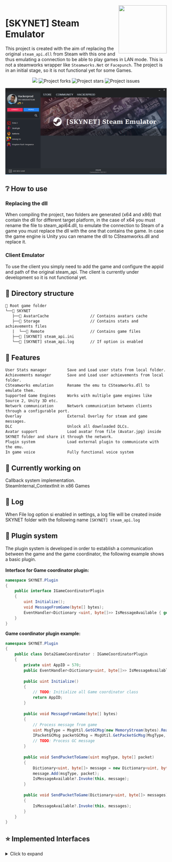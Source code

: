  <img src="[SKYNET] Steam Emulator/game.ico" align="right" height="150" width="150" />

# [SKYNET] Steam Emulator 
This project is created with the aim of replacing the original `steam_api.dll` from Steam with this one and thus emulating a connection to be able to play games in LAN mode.
This is not a steamworks wrapper like `Steamworks.Net` or `Facepunch`.
The project is in an initial stage, so it is not functional yet for some Games.

<p align="center">
    <img src="https://img.shields.io/github/contributors/Hackerprod/-SKYNET-Steam-Emulator?style=for-the-badge" />
    <img src="https://img.shields.io/github/forks/Hackerprod/-SKYNET-Steam-Emulator?style=for-the-badge" alt="Project forks">
    <img src="https://img.shields.io/github/stars/Hackerprod/-SKYNET-Steam-Emulator?label=Project%20Stars%21%21%21&style=for-the-badge" alt="Project stars">
    <img src="https://img.shields.io/github/issues/Hackerprod/-SKYNET-Steam-Emulator?style=for-the-badge" alt="Project issues">
</p>

![Screenshot](Capture.png)

## ❔ How to use
### Replacing the dll
When compiling the project, two folders are generated (x64 and x86) that contain the dll for different target platform, in the case of x64 you must rename the file to steam_api64.dll, to emulate the connection to Steam of a game you must replace the dll with the one that contains the game. In case the game engine is Unity you can rename the dll to CSteamworks.dll and replace it.

### Client Emulator
To use the client you simply need to add the game and configure the appid and path of the original steam_api. The client is currently under development so it is not functional yet.

## 📁 Directory structure
```
📁 Root game folder                     
└──📁 SKYNET
   ├──📁 AvatarCache                  // Contains avatars cache
   ├──📁 Storage                      // Contains stats and achievements files
   |  └──📁 Remote                    // Contains game files
   ├──📄 [SKYNET] steam_api.ini       
   └──📑 [SKYNET] steam_api.log       // If option is enabled
```

## 🔗 Features

```
User Stats manager         Save and Load user stats from local folder.
Achievements manager       Save and Load user achievements from local folder.
CSteamworks emulation      Rename the emu to CSteamworks.dll to emulate them.
Supported Game Engines     Works with multiple game engines like Source 2, Unity 3D etc.
Network communication      Network communication between clients through a configurable port.
Overlay                    External Overlay for steam and game messages.
DLC                        Unlock all downloaded DLCs.
Avatar support             Load avatar from file (Avatar.jpg) inside SKYNET folder and share it through the network.
Plugin system              Load external plugin to communicate with the emu.
In game voice              Fully functional voice system
```

## 🔨 Currently working on
Callback system implementation.<br />
SteamInternal_ContextInit in x86 Games

## 📝 Log
When File log option si enabled in settings, a log file will be created inside SKYNET folder with the following name `[SKYNET] steam_api.log`

## 🔌 Plugin system
The plugin system is developed in order to establish a communication between the game and the game coordinator, the following example shows a basic plugin. <br /><br />
**Interface for Game coordinator plugin:**
```csharp
namespace SKYNET.Plugin
{
    public interface IGameCoordinatorPlugin
    {
        uint Initialize();
        void MessageFromGame(byte[] bytes);
        EventHandler<Dictionary <uint, byte[]>> IsMessageAvailable { get; set; }
    }
}
```
**Game coordinator plugin example:**
```csharp
namespace SKYNET.Plugin
{
    public class Dota2GameCoordinator : IGameCoordinatorPlugin
    {
        private uint AppID = 570;
        public EventHandler<Dictionary<uint, byte[]>> IsMessageAvailable { get; set; }

        public uint Initialize()
        {
            // TODO: Initialize all Game coordinator class
            return AppID;
        }

        public void MessageFromGame(byte[] bytes)
        {
            // Process message from game
            uint MsgType = MsgUtil.GetGCMsg(new MemoryStream(bytes).ReadUInt32L());
            IPacketGCMsg packetGCMsg = MsgUtil.GetPacketGcMsg(MsgType, bytes);
            // TODO: Process GC message
        }

        public void SendPacketToGame(uint msgType, byte[] packet)
        {
            Dictionary<uint, byte[]> message = new Dictionary<uint, byte[]>();
            message.Add(msgType, packet);
            IsMessageAvailable?.Invoke(this, message);
        }

        public void SendPacketToGame(Dictionary<uint, byte[]> messages)
        {
            IsMessageAvailable?.Invoke(this, messages);
        }
    }
}
```

## ⭐ Implemented Interfaces

<details><summary>Click to expand</summary><br />

- [x] ISteamAppDisableUpdate
- - [x] SteamAppDisableUpdate001
- [x] ISteamAppList		
- - [x] ISteamAppList001
- [x] ISteamAppDisableUpdate
- - [x] ISteamAppDisableUpdate001
- [x] ISteamApps
- - [x] ISteamApps008
- [x] ISteamClient		
- - [x] ISteamClient017
- - [x] ISteamClient018
- - [x] ISteamClient019
- - [x] ISteamClient020
- [x] ISteamController
- - [x] ISteamController005
- - [x] ISteamController006
- - [x] ISteamController007
- - [x] ISteamController008
- [x] ISteamFriends		
- - [x] ISteamFriends015
- - [x] ISteamFriends017 
- [x] ISteamGameCoordinator
- - [x] ISteamGameCoordinator001
- [ ] ISteamGameSearch		
- [x] ISteamGameServer
- - [x] ISteamGameServer012 
- - [x] ISteamGameServer014
- [x] ISteamGameServerStats	
- - [x] ISteamGameServerStats001 
- [x] ISteamGameStats	
- - [x] ISteamGameStats001 
- [x] ISteamHTMLSurface
- - [x] ISteamHTMLSurface003
- - [x] ISteamHTMLSurface004
- - [x] ISteamHTMLSurface005
- [x] ISteamHTTP
- - [x] ISteamHTTP002 
- - [x] ISteamHTTP003 
- [x] ISteamInput
- - [x] ISteamInput001
- - [x] ISteamInput002
- - [x] ISteamInput006
- [x] ISteamInventory
- - [x] ISteamInventory002
- - [x] ISteamInventory003
- [x] SteamMatchGameSearch
- - [x] SteamMatchGameSearch001 
- [ ] ISteamMasterServerUpdater
- [x] ISteamMatchmaking		
- - [x] ISteamMatchmaking008 
- - [x] ISteamMatchmaking009
- [x] ISteamMatchmakingServers
- - [x] ISteamMatchmakingServers002 
- [x] ISteamMusic		
- - [x] ISteamMusic001 
- [x] ISteamMusicRemote
- - [x] ISteamMusicRemote001 
- [x] ISteamNetworking		
- - [x] ISteamNetworking005
- - [x] ISteamNetworking006 
- [x] ISteamNetworkingMessages
- - [x] SteamNetworkingMessages002
- [x] ISteamNetworkingSockets	
- - [x] ISteamNetworkingSockets008
- - [x] ISteamNetworkingSockets009
- - [x] ISteamNetworkingSockets012
- [x] ISteamNetworkingSocketsSerialized
- - [x] ISteamNetworkingSocketsSerialized002 
- - [x] ISteamNetworkingSocketsSerialized003 
- - [x] ISteamNetworkingSocketsSerialized004 
- - [x] ISteamNetworkingSocketsSerialized005 
- [x] ISteamNetworkingUtils	
- - [x] ISteamNetworkingUtils003
- [x] ISteamParentalSettings
- - [x] ISteamParentalSettings001 
- [x] ISteamRemotePlay		
- - [x] ISteamRemotePlay001		
- [x] ISteamRemoteStorage
- - [x] ISteamRemoteStorage013 
- - [x] ISteamRemoteStorage014 
- - [x] ISteamRemoteStorage016 
- [x] ISteamScreenshots		
- - [x] ISteamScreenshots003 
- [ ] ISteamTV
- [x] ISteamUGC			
- - [x] ISteamUGC010
- - [x] ISteamUGC012
- - [x] ISteamUGC014
- - [x] ISteamUGC015
- - [x] ISteamUGC016
- [x] ISteamUnifiedMessages
- - [x] SteamUnifiedMessages001 
- [x] ISteamUser
- - [x] ISteamUser019 
- - [x] ISteamUser020 
- - [x] ISteamUser021 
- [x] ISteamUserStats		
- - [x] ISteamUserStats012 
- [x] ISteamUtils
- - [x] ISteamUtils009
- - [x] ISteamUtils010
- [x] ISteamVideo			
- - [x] ISteamVideo002 
</details>

